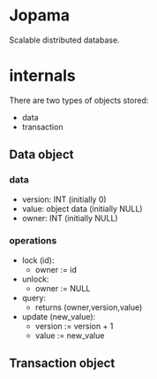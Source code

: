 # Jopama
Scalable distributed database.

# internals
There are two types of objects stored:
* data
* transaction

## Data object
### data
* version: INT (initially 0)
* value: object data (initially NULL)
* owner: INT (initially NULL)

### operations
* lock (id):
	* owner := id
* unlock:
	* owner := NULL
* query:
	* returns (owner,version,value)
* update (new_value):
	* version := version + 1
	* value := new_value

## Transaction object
